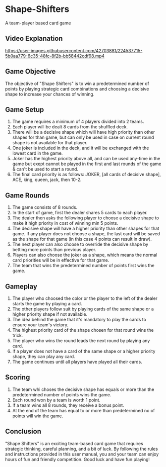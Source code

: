 # Shape-Shifters
A team-player based card game



## Video Explanation

https://user-images.githubusercontent.com/42703881/224537715-5b0aa779-6c35-48fc-8f2b-bb58442cdf98.mp4



## Game Objective
The objective of "Shape Shifters" is to win a predetermined number of points by playing strategic card combinations and choosing a decisive shape to increase your chances of winning.

## Game Setup
1. The game requires a minimum of 4 players divided into 2 teams.
2. Each player will be dealt 8 cards from the shuffled deck.
3. There will be a decisive shape which will have high priority than other shapes for than game, but can only be used in case on current round shape is not available  for that player.
4. One joker is included in the deck, and it will be exchanged with the lowest card in the game.
5. Joker has the highest priority above all, and can be used any-time in the game but exept cannot be played in the first and last rounds of the game & can't be used to start a round.
3. The final card priority is as follows: JOKER, [all cards of decisive shape], ACE, king, queen, jack, then 10-2.

## Game Rounds
1. The game consists of 8 rounds.
2. In the start of game, first the dealer shares 5 cards to each player.
3. The dealer then asks the following player to choose a decisive shape to make it high priority in cost of winning min 5 points.
4. The decisive shape will have a higher priority than other shapes for that game. If any player does not choose a shape, the last card will be saved as the shape for that game (in this case 4 points can result in draw).
5. The next player can also choose to override the decisive shape by betting more points than previous player.
6. Players can also choose the joker as a shape, which means the normal card priorities will be in effective for that game.
7. The team that wins the predetermined number of points first wins the game.

## Gameplay
1. The player who choosed the color or the player to the left of the dealer starts the game by playing a card.
2. The other players follow suit by playing cards of the same shape or a higher priority shape if not available.
3. The idea behind the game that it's mandatory to play the cards to ensure your team's victory.
4. The highest priority card of the shape chosen for that round wins the trick.
5. The player who wins the round leads the next round by playing any card.
6. If a player does not have a card of the same shape or a higher priority shape, they can play any card.
7. The game continues until all players have played all their cards.

## Scoring
1. The team whi choses the decisive shape has equals or more than the predetermined number of points wins the game.
2. Each round won by a team is worth 1 point.
3. If a team wins all 8 rounds, they receive a bonus point.
4. At the end of the team has equal to or more than predetermined no of points will win the game.

## Conclusion
"Shape Shifters" is an exciting team-based card game that requires strategic thinking, careful planning, and a bit of luck. By following the rules and instructions provided in this user manual, you and your team can enjoy hours of fun and friendly competition. Good luck and have fun playing!
